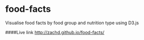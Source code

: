 # food-facts
Visualise food facts by food group and nutrition type using D3.js

####Live link
http://zachd.github.io/food-facts/
